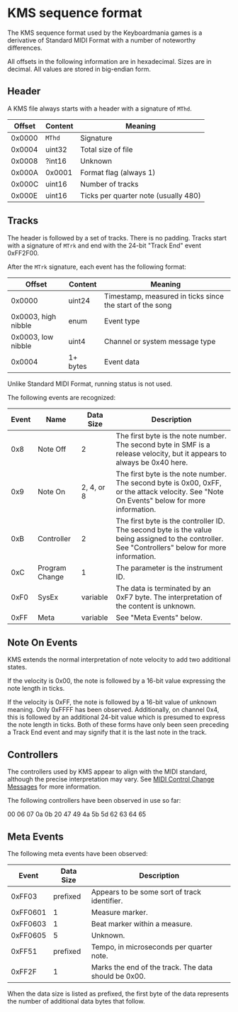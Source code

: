 KMS sequence format
===================

The KMS sequence format used by the Keyboardmania games is a derivative of Standard MIDI Format with a number of noteworthy differences.

All offsets in the following information are in hexadecimal. Sizes are in decimal. All values are stored in big-endian form.

Header
------

A KMS file always starts with a header with a signature of `MThd`.

| Offset | Content | Meaning |
|--------|---------|---------|
| 0x0000 | `MThd`  | Signature |
| 0x0004 | uint32  | Total size of file |
| 0x0008 | ?int16  | Unknown |
| 0x000A | 0x0001  | Format flag (always 1) |
| 0x000C | uint16  | Number of tracks |
| 0x000E | uint16  | Ticks per quarter note (usually 480) |

Tracks
------

The header is followed by a set of tracks. There is no padding. Tracks start with a signature of `MTrk` and end with the 24-bit "Track End" event 0xFF2F00.

After the `MTrk` signature, each event has the following format:

| Offset              | Content  | Meaning |
|---------------------|----------|---------|
| 0x0000              | uint24   | Timestamp, measured in ticks since the start of the song |
| 0x0003, high nibble | enum     | Event type |
| 0x0003, low nibble  | uint4    | Channel or system message type |
| 0x0004              | 1+ bytes | Event data |

Unlike Standard MIDI Format, running status is not used.

The following events are recognized:

| Event | Name           | Data Size  | Description |
|-------|----------------|------------|-------------|
| 0x8   | Note Off       | 2          | The first byte is the note number. The second byte in SMF is a release velocity, but it appears to always be 0x40 here. |
| 0x9   | Note On        | 2, 4, or 8 | The first byte is the note number. The second byte is 0x00, 0xFF, or the attack velocity. See "Note On Events" below for more information. |
| 0xB   | Controller     | 2          | The first byte is the controller ID. The second byte is the value being assigned to the controller.  See "Controllers" below for more information. |
| 0xC   | Program Change | 1          | The parameter is the instrument ID. |
| 0xF0  | SysEx          | variable   | The data is terminated by an 0xF7 byte. The interpretation of the content is unknown. |
| 0xFF  | Meta           | variable   | See "Meta Events" below. |

Note On Events
--------------

KMS extends the normal interpretation of note velocity to add two additional states.

If the velocity is 0x00, the note is followed by a 16-bit value expressing the note length in ticks.

If the velocity is 0xFF, the note is followed by a 16-bit value of unknown meaning. Only 0xFFFF has been observed. Additionally, on channel 0x4, this is followed by an additional
24-bit value which is presumed to express the note length in ticks. Both of these forms have only been seen preceding a Track End event and may signify that it is the last note
in the track.

Controllers
-----------

The controllers used by KMS appear to align with the MIDI standard, although the precise interpretation may vary.
See [MIDI Control Change Messages](https://www.midi.org/specifications-old/item/table-3-control-change-messages-data-bytes-2) for more information.

The following controllers have been observed in use so far:

 00  06  07  0a  0b  20  47  49
 4a  5b  5d  62  63  64  65


Meta Events
-----------

The following meta events have been observed:

| Event    | Data Size | Description |
|----------|-----------|-------------|
| 0xFF03   | prefixed  | Appears to be some sort of track identifier. |
| 0xFF0601 | 1         | Measure marker. |
| 0xFF0603 | 1         | Beat marker within a measure. |
| 0xFF0605 | 5         | Unknown. |
| 0xFF51   | prefixed  | Tempo, in microseconds per quarter note. |
| 0xFF2F   | 1         | Marks the end of the track. The data should be 0x00. |

When the data size is listed as prefixed, the first byte of the data represents the number of additional data bytes that follow.
